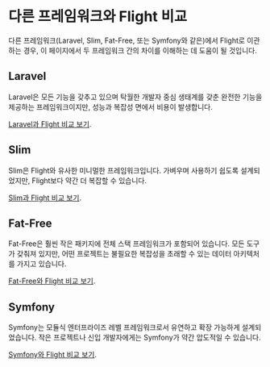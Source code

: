 # 다른 프레임워크와 Flight 비교

다른 프레임워크(Laravel, Slim, Fat-Free, 또는 Symfony와 같은)에서 Flight로 이관하는 경우, 이 페이지에서 두 프레임워크 간의 차이를 이해하는 데 도움이 될 것입니다.

## Laravel

Laravel은 모든 기능을 갖추고 있으며 탁월한 개발자 중심 생태계를 갖춘 완전한 기능을 제공하는 프레임워크이지만, 성능과 복잡성 면에서 비용이 발생합니다.

[Laravel과 Flight 비교 보기](/learn/flight-vs-laravel).

## Slim

Slim은 Flight와 유사한 미니멀한 프레임워크입니다. 가벼우며 사용하기 쉽도록 설계되었지만, Flight보다 약간 더 복잡할 수 있습니다.

[Slim과 Flight 비교 보기](/learn/flight-vs-slim).

## Fat-Free

Fat-Free은 훨씬 작은 패키지에 전체 스택 프레임워크가 포함되어 있습니다. 모든 도구가 갖춰져 있지만, 어떤 프로젝트는 불필요한 복잡성을 초래할 수 있는 데이터 아키텍처를 가지고 있습니다.

[Fat-Free와 Flight 비교 보기](/learn/flight-vs-fat-free).

## Symfony

Symfony는 모듈식 엔터프라이즈 레벨 프레임워크로서 유연하고 확장 가능하게 설계되었습니다. 작은 프로젝트나 신입 개발자에게는 Symfony가 약간 압도적일 수 있습니다.

[Symfony와 Flight 비교 보기](/learn/flight-vs-symfony).